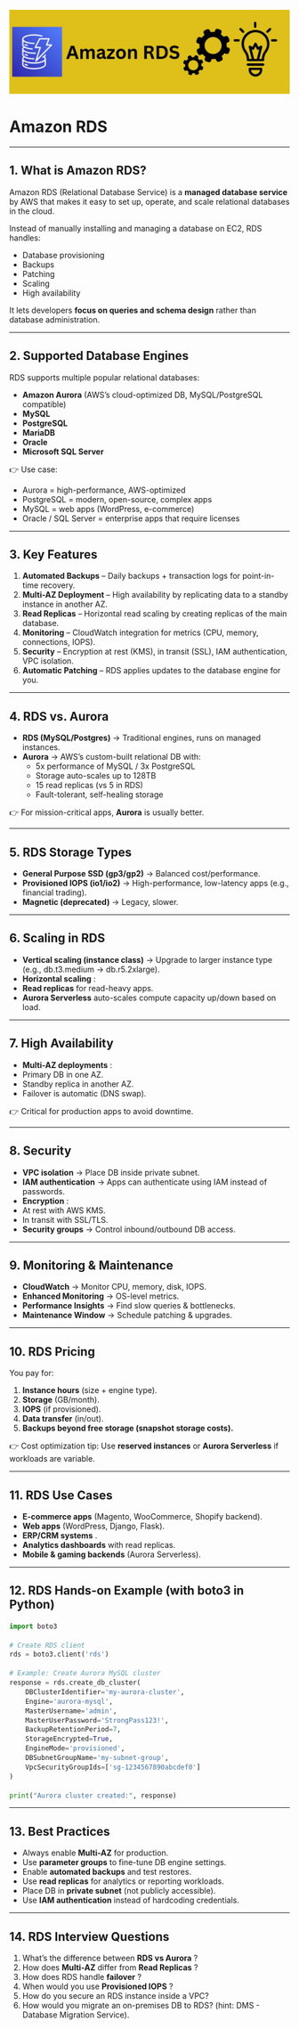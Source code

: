 
![1759366300872](image/AmazonRDS/1759366300872.png)

# Amazon RDS

---

## 1. **What is Amazon RDS?**

Amazon RDS (Relational Database Service) is a **managed database service** by AWS that makes it easy to set up, operate, and scale relational databases in the cloud.

Instead of manually installing and managing a database on EC2, RDS handles:

* Database provisioning
* Backups
* Patching
* Scaling
* High availability

It lets developers **focus on queries and schema design** rather than database administration.

---

## 2. **Supported Database Engines**

RDS supports multiple popular relational databases:

* **Amazon Aurora** (AWS’s cloud-optimized DB, MySQL/PostgreSQL compatible)
* **MySQL**
* **PostgreSQL**
* **MariaDB**
* **Oracle**
* **Microsoft SQL Server**

👉 Use case:

* Aurora = high-performance, AWS-optimized
* PostgreSQL = modern, open-source, complex apps
* MySQL = web apps (WordPress, e-commerce)
* Oracle / SQL Server = enterprise apps that require licenses

---

## 3. **Key Features**

1. **Automated Backups** – Daily backups + transaction logs for point-in-time recovery.
2. **Multi-AZ Deployment** – High availability by replicating data to a standby instance in another AZ.
3. **Read Replicas** – Horizontal read scaling by creating replicas of the main database.
4. **Monitoring** – CloudWatch integration for metrics (CPU, memory, connections, IOPS).
5. **Security** – Encryption at rest (KMS), in transit (SSL), IAM authentication, VPC isolation.
6. **Automatic Patching** – RDS applies updates to the database engine for you.

---

## 4. **RDS vs. Aurora**

* **RDS (MySQL/Postgres)** → Traditional engines, runs on managed instances.
* **Aurora** → AWS’s custom-built relational DB with:
  * 5x performance of MySQL / 3x PostgreSQL
  * Storage auto-scales up to 128TB
  * 15 read replicas (vs 5 in RDS)
  * Fault-tolerant, self-healing storage

👉 For mission-critical apps, **Aurora** is usually better.

---

## 5. **RDS Storage Types**

* **General Purpose SSD (gp3/gp2)** → Balanced cost/performance.
* **Provisioned IOPS (io1/io2)** → High-performance, low-latency apps (e.g., financial trading).
* **Magnetic (deprecated)** → Legacy, slower.

---

## 6. **Scaling in RDS**

* **Vertical scaling (instance class)** → Upgrade to larger instance type (e.g., db.t3.medium → db.r5.2xlarge).
* **Horizontal scaling** :
* **Read replicas** for read-heavy apps.
* **Aurora Serverless** auto-scales compute capacity up/down based on load.

---

## 7. **High Availability**

* **Multi-AZ deployments** :
* Primary DB in one AZ.
* Standby replica in another AZ.
* Failover is automatic (DNS swap).

👉 Critical for production apps to avoid downtime.

---

## 8. **Security**

* **VPC isolation** → Place DB inside private subnet.
* **IAM authentication** → Apps can authenticate using IAM instead of passwords.
* **Encryption** :
* At rest with AWS KMS.
* In transit with SSL/TLS.
* **Security groups** → Control inbound/outbound DB access.

---

## 9. **Monitoring & Maintenance**

* **CloudWatch** → Monitor CPU, memory, disk, IOPS.
* **Enhanced Monitoring** → OS-level metrics.
* **Performance Insights** → Find slow queries & bottlenecks.
* **Maintenance Window** → Schedule patching & upgrades.

---

## 10. **RDS Pricing**

You pay for:

1. **Instance hours** (size + engine type).
2. **Storage** (GB/month).
3. **IOPS** (if provisioned).
4. **Data transfer** (in/out).
5. **Backups beyond free storage (snapshot storage costs).**

👉 Cost optimization tip: Use **reserved instances** or **Aurora Serverless** if workloads are variable.

---

## 11. **RDS Use Cases**

* **E-commerce apps** (Magento, WooCommerce, Shopify backend).
* **Web apps** (WordPress, Django, Flask).
* **ERP/CRM systems** .
* **Analytics dashboards** with read replicas.
* **Mobile & gaming backends** (Aurora Serverless).

---

## 12. **RDS Hands-on Example (with boto3 in Python)**

```python
import boto3

# Create RDS client
rds = boto3.client('rds')

# Example: Create Aurora MySQL cluster
response = rds.create_db_cluster(
    DBClusterIdentifier='my-aurora-cluster',
    Engine='aurora-mysql',
    MasterUsername='admin',
    MasterUserPassword='StrongPass123!',
    BackupRetentionPeriod=7,
    StorageEncrypted=True,
    EngineMode='provisioned',
    DBSubnetGroupName='my-subnet-group',
    VpcSecurityGroupIds=['sg-1234567890abcdef0']
)

print("Aurora cluster created:", response)
```

---

## 13. **Best Practices**

* Always enable **Multi-AZ** for production.
* Use **parameter groups** to fine-tune DB engine settings.
* Enable **automated backups** and test restores.
* Use **read replicas** for analytics or reporting workloads.
* Place DB in **private subnet** (not publicly accessible).
* Use **IAM authentication** instead of hardcoding credentials.

---

## 14. **RDS Interview Questions**

1. What’s the difference between  **RDS vs Aurora** ?
2. How does **Multi-AZ** differ from  **Read Replicas** ?
3. How does RDS handle  **failover** ?
4. When would you use  **Provisioned IOPS** ?
5. How do you secure an RDS instance inside a VPC?
6. How would you migrate an on-premises DB to RDS? (hint: DMS - Database Migration Service).
